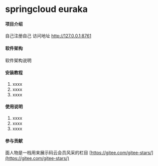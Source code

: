 # springcloud euraka

#### 项目介绍
自己注册自己
访问地址 http://127.0.0.1:8761
#### 软件架构
软件架构说明


#### 安装教程

1. xxxx
2. xxxx
3. xxxx

#### 使用说明

1. xxxx
2. xxxx
3. xxxx

#### 参与贡献

面人物是一档用来展示码云会员风采的栏目 [https://gitee.com/gitee-stars/](https://gitee.com/gitee-stars/)